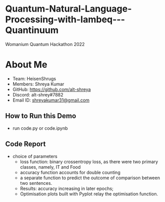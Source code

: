 # Quantum-Natural-Language-Processing-with-lambeq---Quantinuum
Womanium Quantum Hackathon 2022

# About Me
- Team: HeisenShrugs
- Members: Shreya Kumar
- GitHub: https://github.com/alt-shreya
- Discord: alt-shrey#7882
- Email ID: shreyakumar31@gmail.com

## How to Run this Demo
- run code.py or code.ipynb

## Code Report
- choice of parameters
  - loss function: binary crossentropy loss, as there were two primary classes, namely, IT and Food
  - accuracy function accounts for double counting
  - a separate function to predict the outcome of comparison between two sentences.
  - Results: accuracy increasing in later epochs; 
  - Optimisation plots built with Pyplot relay the optimisation function.
